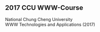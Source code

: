 2017 CCU WWW-Course
------------------
National Chung Cheng University  
WWW Technologies and Applications (2017)



